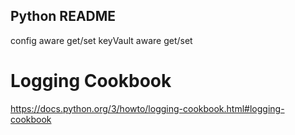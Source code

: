 Python README
---

config aware get/set
keyVault aware get/set 

# Logging Cookbook
https://docs.python.org/3/howto/logging-cookbook.html#logging-cookbook
